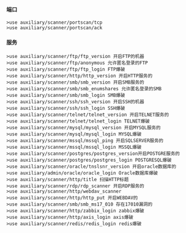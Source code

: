   #### 端口
	>use auxiliary/scanner/portscan/tcp
	>use auxiliary/scanner/portscan/ack
  #### 服务
	>use auxiliary/scanner/ftp/ftp_version 开启FTP的机器
	>use auxiliary/scanner/ftp/anonymous 允许匿名登录的FTP
	>use auxiliary/scanner/ftp/ftp_login FTP爆破
	>use auxiliary/scanner/http/http_version 开启HTTP服务的
	>use auxiliary/scanner/smb/smb_version 开启SMB服务的
	>use auxiliary/scanner/smb/smb_enumshares 允许匿名登录的SMB
	>use auxiliary/scanner/smb/smb_login SMB爆破
	>use auxiliary/scanner/ssh/ssh_version 开启SSH的机器
	>use auxiliary/scanner/ssh/ssh_login SSH爆破
	>use auxiliary/scanner/telnet/telnet_version 开启TELNET服务的
	>use auxiliary/scanner/telnet/telnet_login TELNET爆破
	>use auxiliary/scanner/mysql/mysql_version 开启MYSQL服务的
	>use auxiliary/scanner/mysql/mysql_login MYSQL爆破
	>use auxiliary/scanner/mssql/mssql_ping 开启SQLSERVER服务的
	>use auxiliary/scanner/mssql/mssql_login MSSQL爆破
	>use auxiliary/scanner/postgres/postgres_version开启POSTGRE服务的
	>use auxiliary/scanner/postgres/postgres_login POSTGRESQL爆破
	>use auxiliary/scanner/oracle/tnslsnr_version 开启oracle数据库的
	>use auxiliary/admin/oracle/oracle_login Oracle数据库爆破
	>use auxiliary/scanner/http/title 扫描HTTP标题
	>use auxiliary/scanner/rdp/rdp_scanner 开启RDP服务的
	>use auxiliary/scanner/http/webdav_scanner
	>use auxiliary/scanner/http/http_put 开启WEBDAV的
	>use auxiliary/scanner/smb/smb_ms17_010 存在17010漏洞的
	>use auxiliary/scanner/http/zabbix_login zabbix爆破
	>use auxiliary/scanner/http/axis_login axis爆破
	>use auxiliary/scanner/redis/redis_login redis爆破
